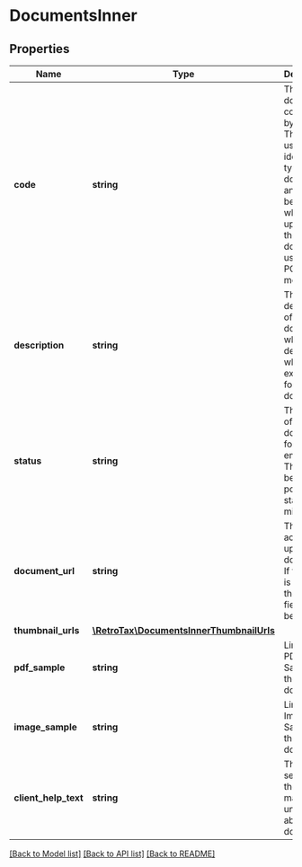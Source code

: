 # DocumentsInner

## Properties
Name | Type | Description | Notes
------------ | ------------- | ------------- | -------------
**code** | **string** | The document code used by the API. This field is used to identify the type of document and shall be used while uploading the document using the POST method. | [optional] [default to 'FORM A']
**description** | **string** | The description of the document which details what is expected for this document. | [optional] [default to 'New Employee Form A']
**status** | **string** | The status of the document for this employee. There will be three possible statuses. missing | pending | approved. Status missing indicates that the document is not yet uploaded. Pending indicates that the document has been uploaded by the hiring manager/employee and is under review by the Retrotax Staff. Approved indicates that the document has been uploaded by the hiring manager/employee and approved by the Retrotax Staff | [optional] [default to 'missing']
**document_url** | **string** | The link to access the uploaded document. If the status is missing, then this field shall be null. | [optional] [default to '']
**thumbnail_urls** | [**\RetroTax\DocumentsInnerThumbnailUrls**](DocumentsInnerThumbnailUrls.md) |  | [optional] 
**pdf_sample** | **string** | Link to the PDF Sample of the document. | [optional] [default to '']
**image_sample** | **string** | Link to the Image Sample of the document. | [optional] [default to '']
**client_help_text** | **string** | The help section for the client to make understable about document. | [optional] [default to '']

[[Back to Model list]](../README.md#documentation-for-models) [[Back to API list]](../README.md#documentation-for-api-endpoints) [[Back to README]](../README.md)


